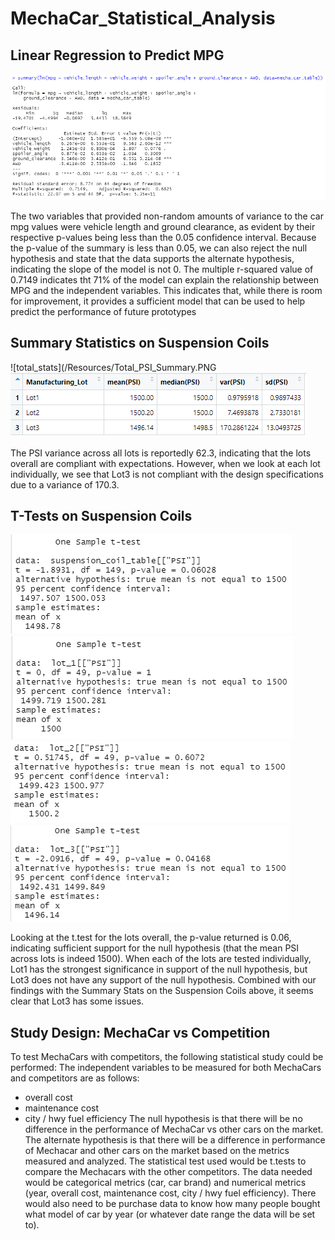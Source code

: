 # MechaCar_Statistical_Analysis

## Linear Regression to Predict MPG
![linear_model](/Resources/MechaCar_LinearRegression_Summary.PNG)

The two variables that provided non-random amounts of variance to the car mpg values were vehicle length and ground clearance, as evident by their respective p-values being less than the 0.05 confidence interval.
Because the p-value of the summary is less than 0.05, we can also reject the null hypothesis and state that the data supports the alternate hypothesis, indicating the slope of the model is not 0.
The multiple r-squared value of 0.7149 indicates tht 71% of the model can explain the relationship between MPG and the independent variables. This indicates that, while there is room for improvement, it provides a sufficient model that can be used to help predict the performance of future prototypes

## Summary Statistics on Suspension Coils
![total_stats](/Resources/Total_PSI_Summary.PNG
![lot_stats](/Resources/Lot_PSI_Summary.PNG)

The PSI variance across all lots is reportedly 62.3, indicating that the lots overall are compliant with expectations. However, when we look at each lot individually, we see that Lot3 is not compliant with the design specifications due to a variance of 170.3.

## T-Tests on Suspension Coils
![lots_test](/Resources/All_Lots_t-test.PNG)
![lot1_test](/Resources/Lot_1_t-test.PNG)
![lot2_test](/Resources/Lot_2_t-test.PNG)
![lot3_test](/Resources/Lot_3_t-test.PNG)

Looking at the t.test for the lots overall, the p-value returned is 0.06, indicating sufficient support for the null hypothesis (that the mean PSI across lots is indeed 1500). When each of the lots are tested individually, Lot1 has the strongest significance in support of the null hypothesis, but Lot3 does not have any support of the null hypothesis. Combined with our findings with the Summary Stats on the Suspension Coils above, it seems clear that Lot3 has some issues.


## Study Design: MechaCar vs Competition
To test MechaCars with competitors, the following statistical study could be performed:
The independent variables to be measured for both MechaCars and competitors are as follows:
* overall cost
* maintenance cost
* city / hwy fuel efficiency
The null hypothesis is that there will be no difference in the performance of MechaCar vs other cars on the market. The alternate hypothesis is that there will be a difference in performance of Mechacar and other cars on the market based on the metrics measured and analyzed.
The statistical test used would be t.tests to compare the Mechacars with the other competitors.
The data needed would be categorical metrics (car, car brand) and numerical metrics (year, overall cost, maintenance cost, city / hwy fuel efficiency). There would also need to be purchase data to know how many people bought what model of car by year (or whatever date range the data will be set to).